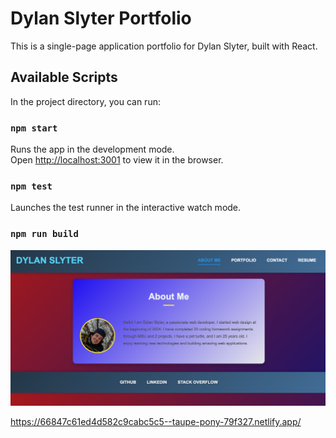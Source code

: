 # Dylan Slyter Portfolio

This is a single-page application portfolio for Dylan Slyter, built with React.

## Available Scripts

In the project directory, you can run:

### `npm start`

Runs the app in the development mode.<br />
Open [http://localhost:3001](http://localhost:3001) to view it in the browser.

### `npm test`

Launches the test runner in the interactive watch mode.<br />

### `npm run build`

![My Image](./public/assets/screenshot.jpg)

https://66847c61ed4d582c9cabc5c5--taupe-pony-79f327.netlify.app/